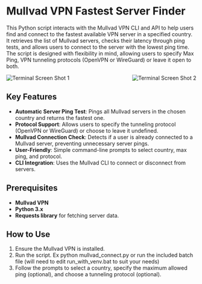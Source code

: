 # Mullvad VPN Fastest Server Finder
This Python script interacts with the Mullvad VPN CLI and API to help users find and connect to the fastest available VPN server in a specified country. It retrieves the list of Mullvad servers, checks their latency through ping tests, and allows users to connect to the server with the lowest ping time. The script is designed with flexibility in mind, allowing users to specify Max Ping, VPN tunneling protocols (OpenVPN or WireGuard) or leave it open to both.

<div style="display: flex; justify-content: space-between;">
  <img src="https://i.imgur.com/7Sczebc.png" alt="Terminal Screen Shot 1" >
  <img src="https://i.imgur.com/Mn2hv6G.png" alt="Terminal Screen Shot 2" >
</div>

## Key Features
- **Automatic Server Ping Test**: Pings all Mullvad servers in the chosen country and returns the fastest one.
- **Protocol Support**: Allows users to specify the tunneling protocol (OpenVPN or WireGuard) or choose to leave it undefined.
- **Mullvad Connection Check**: Detects if a user is already connected to a Mullvad server, preventing unnecessary server pings.
- **User-Friendly**: Simple command-line prompts to select country, max ping, and protocol.
- **CLI Integration**: Uses the Mullvad CLI to connect or disconnect from servers.

## Prerequisites
- **Mullvad VPN**
- **Python 3.x**
- **Requests library** for fetching server data.

## How to Use
1. Ensure the Mullvad VPN is installed.
2. Run the script. Ex python mullvad_connect.py or run the included batch file (will need to edit run_with_venv.bat to suit your needs)
3. Follow the prompts to select a country, specify the maximum allowed ping (optional), and choose a tunneling protocol (optional).
